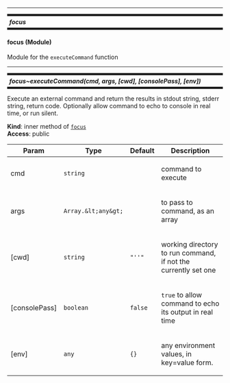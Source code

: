
<hr/>

<a name="module_focus" id="module_focus"></a>

<h5 style="margin: 10px 0px; border-width: 5px 0px; padding: 5px; border-style: solid;">
    focus</h5>



<h4>focus (Module)</h4>
<p>Module for the <code>executeCommand</code> function</p>


<hr/>

<a name="module_focus..executeCommand" id="module_focus..executeCommand"></a>

<h5 style="margin: 10px 0px; border-width: 5px 0px; padding: 5px; border-style: solid;">
    focus~executeCommand(cmd, args, [cwd], [consolePass], [env])</h5>



<p>Execute an external command and return the results
in stdout string, stderr string, return code.
Optionally allow command to echo to console in real time, or run silent.</p>

**Kind**: inner method of [`focus`](#module_focus)  
**Access**: public  

| Param | Type | Default | Description |
| --- | --- | --- | --- |
| cmd | `string` |  | <p>command to execute</p> |
| args | `Array.&lt;any&gt;` |  | <p>to pass to command, as an array</p> |
| [cwd] | `string` | <code>&quot;&#x27;&#x27;&quot;</code> | <p>working directory to run command, if not the currently set one</p> |
| [consolePass] | `boolean` | <code>false</code> | <p><code>true</code> to allow command to echo its output in real time</p> |
| [env] | `any` | <code>{}</code> | <p>any environment values, in key=value form.</p> |

